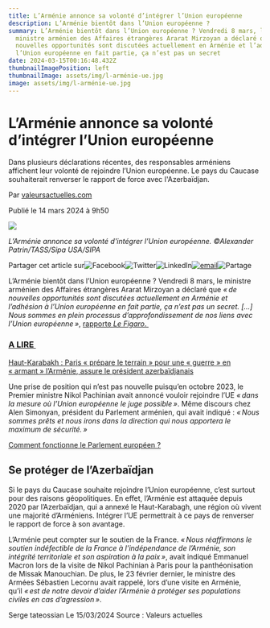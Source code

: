 ```yaml
---
title: L’Arménie annonce sa volonté d’intégrer l’Union européenne
description: L’Arménie bientôt dans l’Union européenne ?
summary: L’Arménie bientôt dans l’Union européenne ? Vendredi 8 mars, le
  ministre arménien des Affaires étrangères Ararat Mirzoyan a déclaré que « de
  nouvelles opportunités sont discutées actuellement en Arménie et l’adhésion à
  l’Union européenne en fait partie, ça n’est pas un secret
date: 2024-03-15T00:16:48.432Z
thumbnailImagePosition: left
thumbnailImage: assets/img/l-arménie-ue.jpg
image: assets/img/l-arménie-ue.jpg
---
```

<!--StartFragment-->

# L’Arménie annonce sa volonté d’intégrer l’Union européenne

Dans plusieurs déclarations récentes, des responsables arméniens affichent leur volonté de rejoindre l’Union européenne. Le pays du Caucase souhaiterait renverser le rapport de force avec l'Azerbaïdjan. 

Par [valeursactuelles.com](https://www.valeursactuelles.com/auteur/valeursactuelles-com)

Publié le 14 mars 2024 à 9h50

![](https://www.valeursactuelles.com/assets/uploads/2024/03/SIPA_sipausa30409524_000006.jpg)

*L’Arménie annonce sa volonté d'intégrer l’Union européenne. ©Alexander Patrin/TASS/Sipa USA/SIPA*

Partager cet article sur![Facebook](https://www.valeursactuelles.com/assets/themes/krea-theme/images/facebook-share.svg)![Twitter](https://www.valeursactuelles.com/assets/themes/krea-theme/images/twitter-share.svg)![LinkedIn](https://www.valeursactuelles.com/assets/themes/krea-theme/images/linkedin-share.svg)[![email](https://www.valeursactuelles.com/assets/themes/krea-theme/images/email.svg)](mailto:?subject=Valeurs%20actuelles%20-%20L%E2%80%99Arm%C3%A9nie%20annonce%20sa%20volont%C3%A9%20d%E2%80%99int%C3%A9grer%20l%E2%80%99Union%20europ%C3%A9enne&body=https://www.valeursactuelles.com/?p=305826)![Partage](https://www.valeursactuelles.com/assets/themes/krea-theme/images/share-btn.svg)

L’Arménie bientôt dans l’Union européenne ? Vendredi 8 mars, le ministre arménien des Affaires étrangères Ararat Mirzoyan a déclaré que *« de nouvelles opportunités sont discutées actuellement en Arménie et l’adhésion à l’Union européenne en fait partie, ça n’est pas un secret. \[…] Nous sommes en plein processus d’approfondissement de nos liens avec l’Union européenne »*, [rapporte ](https://www.lefigaro.fr/international/l-armenie-fait-un-premier-pas-vers-une-demande-d-adhesion-a-l-union-europeenne-20240313)[*Le Figaro*. ](https://www.lefigaro.fr/international/l-armenie-fait-un-premier-pas-vers-une-demande-d-adhesion-a-l-union-europeenne-20240313)

### [A LIRE ](https://www.valeursactuelles.com/monde/haut-karabakh-paris-prepare-le-terrain-pour-une-guerre-en-armant-larmenie-assure-le-president-azerbaidjanais)

[Haut-Karabakh : Paris « prépare le terrain » pour une « guerre » en « armant » l’Arménie, assure le président azerbaïdjanais](https://www.valeursactuelles.com/monde/haut-karabakh-paris-prepare-le-terrain-pour-une-guerre-en-armant-larmenie-assure-le-president-azerbaidjanais)

Une prise de position qui n’est pas nouvelle puisqu’en octobre 2023, le Premier ministre Nikol Pachinian avait annoncé vouloir rejoindre l’UE *« dans la mesure où l’Union européenne le juge possible »*. Même discours chez Alen Simonyan, président du Parlement arménien, qui avait indiqué : *« Nous sommes prêts et nous irons dans la direction qui nous apportera le maximum de sécurité. »*

[Comment fonctionne le Parlement européen ?](https://geo.dailymotion.com/player.html?video=x8rlnyk&)

## **Se protéger de l’Azerbaïdjan**

Si le pays du Caucase souhaite rejoindre l’Union européenne, c’est surtout pour des raisons géopolitiques. En effet, l’Arménie est attaquée depuis 2020 par l’Azerbaïdjan, qui a annexé le Haut-Karabagh, une région où vivent une majorité d’Arméniens. Intégrer l’UE permettrait à ce pays de renverser le rapport de force à son avantage. 

L’Arménie peut compter sur le soutien de la France. *« Nous réaffirmons le soutien indéfectible de la France à l’indépendance de l’Arménie, son intégrité territoriale et son aspiration à la paix »*, avait indiqué Emmanuel Macron lors de la visite de Nikol Pachinian à Paris pour la panthéonisation de Missak Manouchian. De plus, le 23 février dernier, le ministre des Armées Sébastien Lecornu avait rappelé, lors d’une visite en Arménie, qu’il *« est de notre devoir d’aider l’Arménie à protéger ses populations civiles en cas d’agression »*.

S﻿erge tateossian Le 15/03/2024   Source : Valeurs actuelles